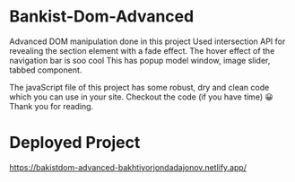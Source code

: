 # Bankist-Dom-Advanced
Advanced DOM manipulation done in this project
Used intersection API for revealing the section element with a fade effect.
The hover effect of the navigation bar is soo cool
This has popup model window, image slider, tabbed component.

The javaScript file of this project has some robust, dry and clean code which you can use in your site.
Checkout the code (if you have time) 😀
Thank you for reading.
# Deployed Project
https://bakistdom-advanced-bakhtiyorjondadajonov.netlify.app/
